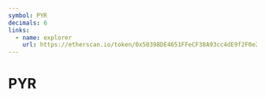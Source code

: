 ```yaml
---
symbol: PYR
decimals: 6
links:
  - name: explorer
    url: https://etherscan.io/token/0x50398DE4651FFeCF38A93cc4dE9f2F0e20f3daD1
---
```


# PYR
